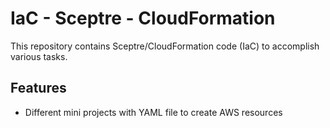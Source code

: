 #  IaC - Sceptre - CloudFormation 
This repository contains Sceptre/CloudFormation code (IaC) to accomplish various tasks.

## Features

- Different mini projects with YAML file to create AWS resources
